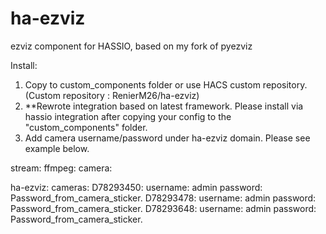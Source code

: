 # ha-ezviz
ezviz component for HASSIO, based on my fork of pyezviz

Install:

1) Copy to custom_components folder or use HACS custom repository. (Custom repository : RenierM26/ha-ezviz)
2) **Rewrote integration based on latest framework. Please install via hassio integration after copying your config to the "custom_components" folder.
3) Add camera username/password under ha-ezviz domain. Please see example below.


stream:
ffmpeg:
camera:

ha-ezviz:
  cameras:
    D78293450:
      username: admin
      password: Password_from_camera_sticker.
    D78293478:
      username: admin
      password: Password_from_camera_sticker.
    D78293648:
      username: admin
      password: Password_from_camera_sticker.
